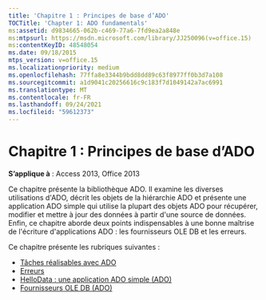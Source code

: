 ```yaml
---
title: 'Chapitre 1 : Principes de base d’ADO'
TOCTitle: 'Chapter 1: ADO fundamentals'
ms:assetid: d9834665-062b-c469-77a6-7fd9ea2a848e
ms:mtpsurl: https://msdn.microsoft.com/library/JJ250096(v=office.15)
ms:contentKeyID: 48548054
ms.date: 09/18/2015
mtps_version: v=office.15
ms.localizationpriority: medium
ms.openlocfilehash: 77ffa8e3344b9bdd8dd89c63f8977ff0b3d7a108
ms.sourcegitcommit: a1d9041c20256616c9c183f7d1049142a7ac6991
ms.translationtype: MT
ms.contentlocale: fr-FR
ms.lasthandoff: 09/24/2021
ms.locfileid: "59612373"
---
```

# <a name="chapter-1-ado-fundamentals"></a>Chapitre 1 : Principes de base d’ADO

**S’applique à** : Access 2013, Office 2013

Ce chapitre présente la bibliothèque ADO. Il examine les diverses utilisations d'ADO, décrit les objets de la hiérarchie ADO et présente une application ADO simple qui utilise la plupart des objets ADO pour récupérer, modifier et mettre à jour des données à partir d'une source de données. Enfin, ce chapitre aborde deux points indispensables à une bonne maîtrise de l'écriture d'applications ADO : les fournisseurs OLE DB et les erreurs.

Ce chapitre présente les rubriques suivantes :

- [Tâches réalisables avec ADO](what-you-can-do-with-ado.md)
- [Erreurs](errors.md)
- [HelloData : une application ADO simple (ADO)](hellodata-a-simple-ado-application.md)
- [Fournisseurs OLE DB (ADO)](ole-db-providers.md)
